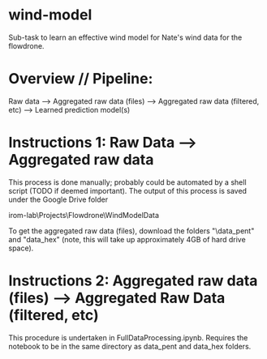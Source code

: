 # wind-model
Sub-task to learn an effective wind model for Nate's wind data for the flowdrone. 

# Overview // Pipeline: 

Raw data 
   --> Aggregated raw data (files) 
      --> Aggregated raw data (filtered, etc)
         --> Learned prediction model(s) 

# Instructions 1: Raw Data --> Aggregated raw data
This process is done manually; probably could be automated by a shell script (TODO if deemed important). 
The output of this process is saved under the Google Drive folder 

irom-lab\Projects\Flowdrone\WindModelData

To get the aggregated raw data (files), download the folders "\data_pent" and "data_hex\"
(note, this will take up approximately 4GB of hard drive space). 

# Instructions 2: Aggregated raw data (files) --> Aggregated Raw Data (filtered, etc)
This procedure is undertaken in FullDataProcessing.ipynb. Requires the notebook to be in the same directory as data\_pent and data\_hex folders. 
